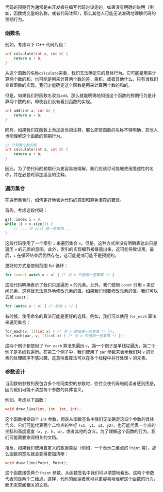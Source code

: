 

代码的预期行为通常是由开发者在编写代码时设定的。如果没有明确的说明（例如，函数或变量的名称，或者代码注释），那么其他人可能无法准确地理解代码的预期行为。

### 函数名

例如，考虑以下 C++ 代码片段：

```cpp
int calculate(int a, int b) {
    return a + b;
}
```

从这个函数的名称`calculate`来看，我们无法确定它的具体行为。它可能是用来计算两个数的和，也可能是用来计算两个数的差，乘积，或者其他什么。只有当我们查看函数的实现，我们才能确定这个函数是用来计算两个数的和的。

但是，如果我们将函数名改为`add`，那么就能明确地知道这个函数的预期行为是计算两个数的和，即使我们没有看到函数的实现。

```cpp
int add(int a, int b) {
    return a + b;
}
```

同样，如果我们在函数上添加适当的注释，那么即使函数的名称不够明确，其他人也能理解这个函数的预期行为。

```cpp
// 计算两个数的和
int calculate(int a, int b) {
    return a + b;
}
```

因此，为了使代码的预期行为更容易被理解，我们应该尽可能地使用描述性的名称，并在必要时添加适当的注释。


### 遍历集合

在遍历集合时，如何更好地表达代码的意图和避免潜在的错误。

首先，考虑这段代码：

```cpp
gsl::index i = 0;
while (i < v.size()) {
    // ... 对 v[i] 做一些事情 ...
}
```

这段代码使用了一个索引 `i` 来遍历集合 `v`。但是，这种方式并没有明确表达出只是遍历 `v` 的元素的意图。此外，索引的实现细节被暴露出来，这可能导致误用。最后，`i` 在循环结束后仍然存在，这可能是或可能不是预期的。

更好的方式是使用范围 for 循环：

```cpp
for (const auto& x : v) { /* 对 x 的值做一些事情 */ }
```

这段代码明确表示了我们只是遍历 `v` 的元素。此外，我们使用 `const` 引用 `x` 来访问元素，这样就无法意外地修改元素的值。如果我们想要修改元素的值，我们可以去掉 `const`：

```cpp
for (auto& x : v) { /* 修改 x */ }
```

有时候，使用命名的算法可能是更好的选择。例如，我们可以使用 `for_each` 算法来遍历集合：

```cpp
for_each(v, [](int x) { /* 对 x 的值做一些事情 */ });
for_each(par, v, [](int x) { /* 对 x 的值做一些事情 */ });
```

这两个例子都使用了 `for_each` 算法来遍历 `v`。第一个例子是单线程遍历，第二个例子是多线程遍历。在第二个例子中，我们使用了 `par` 参数来表示我们对 `v` 的元素的处理顺序不感兴趣，这意味着算法可以在多个线程中并行处理 `v` 的元素。


### 参数设计

当函数的参数列表包含多个相同类型的参数时，往往会使代码的阅读者感到困惑，因为他们可能不清楚每个参数的具体含义。

例如，考虑以下函数：

```cpp
void draw_line(int, int, int, int);
```

这个函数接受四个 `int` 参数，但是从函数签名中我们无法确定这四个参数的具体含义。它们可能代表两个二维点的坐标 `(x1, y1, x2, y2)`，也可能代表一个点的坐标和高度宽度 `(x, y, h, w)`，或者其他的含义。为了理解这个函数的行为，我们可能需要查阅相关的文档。

相反，如果我们使用自定义的数据类型（例如，一个表示二维点的 `Point` 类），那么函数的签名就会变得更加清晰：

```cpp
void draw_line(Point, Point);
```

这个函数接受两个 `Point` 参数，从函数签名中我们可以清楚地看出，这两个参数代表的是两个二维点。这样，代码的阅读者就可以更容易地理解这个函数的行为，而无需查阅相关的文档。




